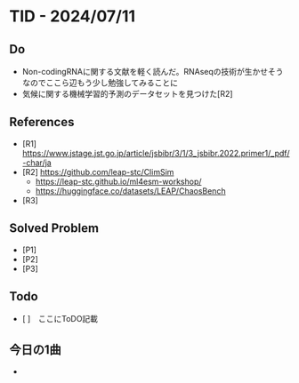 # TID - 2024/07/11
<!--
## Learnings
- 
- 
-->


## Do
- Non-codingRNAに関する文献を軽く読んだ。RNAseqの技術が生かせそうなのでここら辺もう少し勉強してみることに
- 気候に関する機械学習的予測のデータセットを見つけた[R2]


<!--
## Reflections & Insights
- 
- 
-->

<!--
## Plans for Tomorrow
- 
- 
-->

## References
- [R1] https://www.jstage.jst.go.jp/article/jsbibr/3/1/3_jsbibr.2022.primer1/_pdf/-char/ja
- [R2] https://github.com/leap-stc/ClimSim
    - https://leap-stc.github.io/ml4esm-workshop/
    - https://huggingface.co/datasets/LEAP/ChaosBench
- [R3] 

## Solved Problem
- [P1] 
- [P2] 
- [P3] 


## Todo
- [ ]　ここにToDO記載

## 今日の1曲
- 
